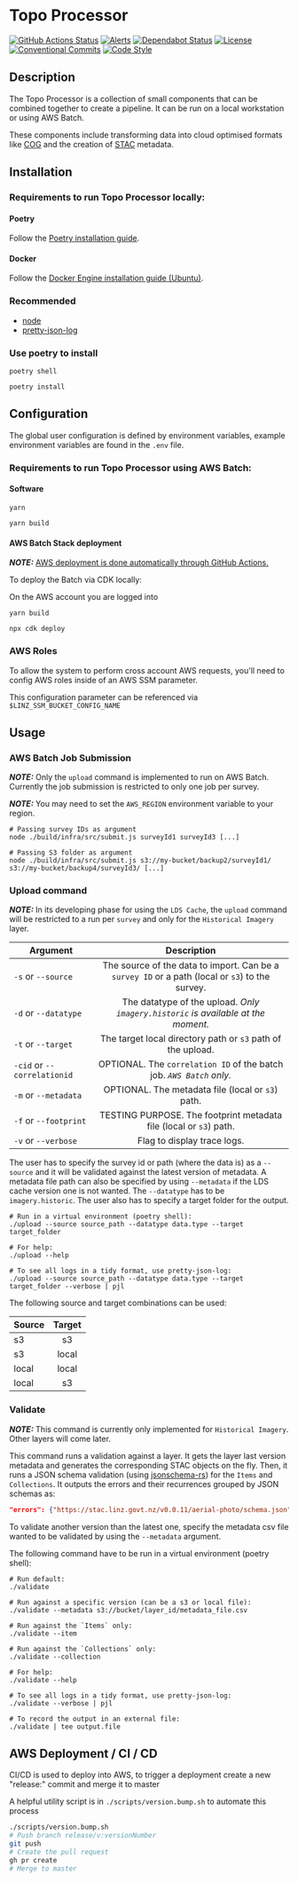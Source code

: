 # Topo Processor

[![GitHub Actions Status](https://github.com/linz/topo-processor/workflows/Build/badge.svg)](https://github.com/linz/topo-processor/actions)
[![Alerts](https://badgen.net/lgtm/alerts/g/linz/topo-processor?icon=lgtm&labelColor=2e3a44&label=Alerts&color=3dc64b)](https://lgtm.com/projects/g/linz/topo-processor/context:python)
[![Dependabot Status](https://badgen.net/dependabot/linz/topo-processor?icon=dependabot&labelColor=2e3a44&color=blue)](https://dependabot.com)
[![License](https://badgen.net/github/license/linz/processor-aerial-imagery?labelColor=2e3a44&label=License)](https://github.com/linz/topo-processor/blob/master/LICENSE)
[![Conventional Commits](https://badgen.net/badge/Commits/conventional?labelColor=2e3a44&color=EC5772)](https://conventionalcommits.org)
[![Code Style](https://badgen.net/badge/Code%20Style/black?labelColor=2e3a44&color=000000)](https://github.com/psf/black)

## Description

The Topo Processor is a collection of small components that can be combined together to create a pipeline. It can be run on a local workstation or using AWS Batch.

These components include transforming data into cloud optimised formats like [COG](https://www.cogeo.org/) and the creation of [STAC](http://stacspec.org/) metadata.

## Installation

### Requirements to run Topo Processor locally:

#### Poetry

Follow the [Poetry installation guide](https://python-poetry.org/docs/).

#### Docker

Follow the [Docker Engine installation guide (Ubuntu)](https://docs.docker.com/engine/install/ubuntu/).

### Recommended

- [node](https://nodejs.org/en/about/)
- [pretty-json-log](https://npmjs.com/package/pretty-json-log)

### Use poetry to install

```shell
poetry shell

poetry install
```

## Configuration

The global user configuration is defined by environment variables, example environment variables are found in the `.env` file.

### Requirements to run Topo Processor using AWS Batch:

#### Software

```shell
yarn

yarn build
```

#### AWS Batch Stack deployment

**_NOTE:_** [AWS deployment is done automatically through GitHub Actions.](#aws-deployment--ci--cd)

To deploy the Batch via CDK locally:

On the AWS account you are logged into

```shell
yarn build

npx cdk deploy
```

### AWS Roles

To allow the system to perform cross account AWS requests, you'll need to config AWS roles inside of an AWS SSM parameter.

This configuration parameter can be referenced via `$LINZ_SSM_BUCKET_CONFIG_NAME`

## Usage

### AWS Batch Job Submission

**_NOTE:_** Only the `upload` command is implemented to run on AWS Batch. Currently the job submission is restricted to only one job per survey.

**_NOTE:_** You may need to set the `AWS_REGION` environment variable to your region.

```shell
# Passing survey IDs as argument
node ./build/infra/src/submit.js surveyId1 surveyId3 [...]

# Passing S3 folder as argument
node ./build/infra/src/submit.js s3://my-bucket/backup2/surveyId1/ s3://my-bucket/backup4/surveyId3/ [...]
```

### Upload command

**_NOTE:_** In its developing phase for using the `LDS Cache`, the `upload` command will be restricted to a run per `survey` and only for the `Historical Imagery` layer.

| Argument                    |                                           Description                                           |
| --------------------------- | :---------------------------------------------------------------------------------------------: |
| `-s` or `--source`          | The source of the data to import. Can be a `survey ID` or a path (local or `s3`) to the survey. |
| `-d` or `--datatype`        |        The datatype of the upload. _Only `imagery.historic` is available at the moment._        |
| `-t` or `--target`          |                   The target local directory path or `s3` path of the upload.                   |
| `-cid` or `--correlationid` |              OPTIONAL. The `correlation ID` of the batch job. _`AWS Batch` only._               |
| `-m` or `--metadata`        |                        OPTIONAL. The metadata file (local or `s3`) path.                        |
| `-f` or `--footprint`       |               TESTING PURPOSE. The footprint metadata file (local or `s3`) path.                |
| `-v` or `--verbose`         |                                   Flag to display trace logs.                                   |

The user has to specify the survey id or path (where the data is) as a `--source` and it will be validated against the latest version of metadata. A metadata file path can also be specified by using `--metadata` if the LDS cache version one is not wanted. The `--datatype` has to be `imagery.historic`. The user also has to specify a target folder for the output.

```shell
# Run in a virtual environment (poetry shell):
./upload --source source_path --datatype data.type --target target_folder
```

```shell
# For help:
./upload --help
```

```shell
# To see all logs in a tidy format, use pretty-json-log:
./upload --source source_path --datatype data.type --target target_folder --verbose | pjl
```

The following source and target combinations can be used:

| Source | Target |
| ------ | :----: |
| s3     |   s3   |
| s3     | local  |
| local  | local  |
| local  |   s3   |

### Validate

**_NOTE:_** This command is currently only implemented for `Historical Imagery`. Other layers will come later.

This command runs a validation against a layer. It gets the layer last version metadata and generates the corresponding STAC objects on the fly. Then, it runs a JSON schema validation (using [jsonschema-rs](https://github.com/Stranger6667/jsonschema-rs)) for the `Items` and `Collections`. It outputs the errors and their recurrences grouped by JSON schemas as:

```json
"errors": {"https://stac.linz.govt.nz/v0.0.11/aerial-photo/schema.json": {"'aerial-photo:run' is a required property": 4, "'aerial-photo:sequence_number' is a required property": 10}
```

To validate another version than the latest one, specify the metadata csv file wanted to be validated by using the `--metadata` argument.

The following command have to be run in a virtual environment (poetry shell):

```shell
# Run default:
./validate
```

```shell
# Run against a specific version (can be a s3 or local file):
./validate --metadata s3://bucket/layer_id/metadata_file.csv
```

```shell
# Run against the `Items` only:
./validate --item
```

```shell
# Run against the `Collections` only:
./validate --collection
```

```shell
# For help:
./validate --help
```

```shell
# To see all logs in a tidy format, use pretty-json-log:
./validate --verbose | pjl
```

```shell
# To record the output in an external file:
./validate | tee output.file
```

## AWS Deployment / CI / CD

CI/CD is used to deploy into AWS, to trigger a deployment create a new "release:" commit and merge it to master

A helpful utility script is in `./scripts/version.bump.sh` to automate this process

```bash
./scripts/version.bump.sh
# Push branch release/v:versionNumber
git push
# Create the pull request
gh pr create
# Merge to master
```
